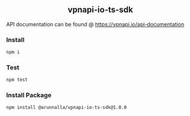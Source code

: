 <div align="center">
  <h2>vpnapi-io-ts-sdk</h2>
</div>

API documentation can be found @ https://vpnapi.io/api-documentation

### Install

```sh
npm i
```

### Test

```sh
npm test
```

### Install Package

```sh
npm install @arunnalla/vpnapi-io-ts-sdk@1.0.0
```
